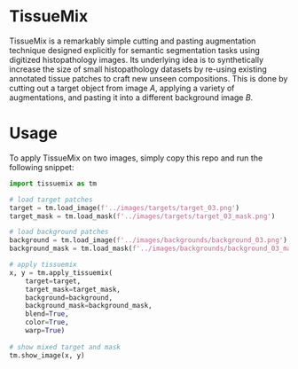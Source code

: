 # TissueMix
TissueMix is a remarkably simple cutting and pasting augmentation technique designed explicitly for semantic segmentation tasks using digitized histopathology images. Its underlying idea is to synthetically increase the size of small histopathology datasets by re-using existing annotated tissue patches to craft new unseen compositions. This is done by cutting out a target object from image *A*, applying a variety of augmentations, and pasting it into a different background image *B*.

# Usage

To apply TissueMix on two images, simply copy this repo and run the following snippet:

```python
import tissuemix as tm

# load target patches
target = tm.load_image(f'../images/targets/target_03.png')
target_mask = tm.load_mask(f'../images/targets/target_03_mask.png')

# load background patches
background = tm.load_image(f'../images/backgrounds/background_03.png')
background_mask = tm.load_mask(f'../images/backgrounds/background_03_mask.png')

# apply tissuemix
x, y = tm.apply_tissuemix(
    target=target,
    target_mask=target_mask,
    background=background,
    background_mask=background_mask,
    blend=True,
    color=True,
    warp=True)
    
# show mixed target and mask
tm.show_image(x, y)
```
